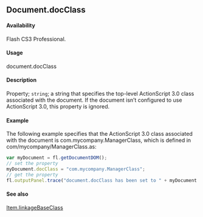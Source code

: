 ## Document.docClass

#### Availability

Flash CS3 Professional.

#### Usage

document.docClass

#### Description

Property; `string`; a string that specifies the top-level ActionScript 3.0 class associated with the document. If the document isn’t configured to use ActionScript 3.0, this property is ignored.

#### Example

The following example specifies that the ActionScript 3.0 class associated with the document is com.mycompany.ManagerClass, which is defined in com/mycompany/ManagerClass.as:

```javascript
var myDocument = fl.getDocumentDOM();
// set the property
myDocument.docClass = "com.mycompany.ManagerClass";
// get the property
fl.outputPanel.trace("document.docClass has been set to " + myDocument.docClass);
```

#### See also

[Item.linkageBaseClass](../Item_object/Item5.md)
